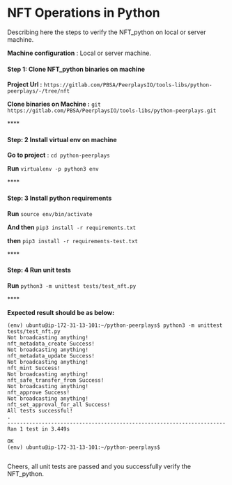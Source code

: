 # NFT Operations in Python

Describing here the steps to verify the NFT\_python on local or server machine.  


**Machine configuration** : Local or server machine.  


#### **Step 1:** Clone NFT\_python binaries on machine

**Project Url :** `https://gitlab.com/PBSA/PeerplaysIO/tools-libs/python-peerplays/-/tree/nft`

**Clone binaries on Machine :** `git https://gitlab.com/PBSA/PeerplaysIO/tools-libs/python-peerplays.git`

\*\*\*\*

#### **Step: 2** Install virtual env on machine

**Go to project** : `cd python-peerplays`

**Run** `virtualenv -p python3 env`

\*\*\*\*

#### **Step: 3** Install python requirements

**Run** `source env/bin/activate`

**And then** `pip3 install -r requirements.txt`

**then** `pip3 install -r requirements-test.txt`

\*\*\*\*

#### **Step: 4** Run unit tests

**Run** `python3 -m unittest tests/test_nft.py`

\*\*\*\*

**Expected result should be as below:**

```text
(env) ubuntu@ip-172-31-13-101:~/python-peerplays$ python3 -m unittest tests/test_nft.py
Not broadcasting anything!
nft_metadata_create Success!
Not broadcasting anything!
nft_metadata_update Success!
Not broadcasting anything!
nft_mint Success!
Not broadcasting anything!
nft_safe_transfer_from Success!
Not broadcasting anything!
nft_approve Success!
Not broadcasting anything!
nft_set_approval_for_all Success!
All tests successful!
.
----------------------------------------------------------------------
Ran 1 test in 3.449s

OK
(env) ubuntu@ip-172-31-13-101:~/python-peerplays$


```

Cheers, all unit tests are passed and you successfully verify the NFT\_python.

